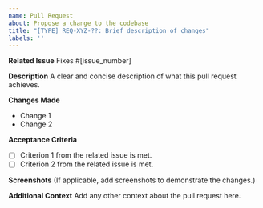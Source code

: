 ```yaml
---
name: Pull Request
about: Propose a change to the codebase
title: "[TYPE] REQ-XYZ-??: Brief description of changes"
labels: ''
---
```


**Related Issue**
Fixes #[issue_number]

**Description**
A clear and concise description of what this pull request achieves.

**Changes Made**
- Change 1
- Change 2

**Acceptance Criteria**
- [ ] Criterion 1 from the related issue is met.
- [ ] Criterion 2 from the related issue is met.

**Screenshots**
(If applicable, add screenshots to demonstrate the changes.)

**Additional Context**
Add any other context about the pull request here.

